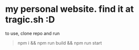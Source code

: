 # my personal website. find it at tragic.sh :D

to use, clone repo and run

> npm i && npm run build && npm run start

